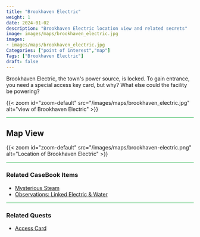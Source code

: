 ```yaml
---
title: "Brookhaven Electric"
weight: 1
date: 2024-01-02
description: "Brookhaven Electric location view and related secrets"
image: images/maps/brookhaven_electric.jpg
images:
- images/maps/brookhaven_electric.jpg
Categories: ["point of interest","map"]
Tags: ["Brookhaven Electric"]
draft: false
--- 
```


Brookhaven Electric, the town's power source, is locked. To gain entrance, you need a special access key card, but why? What else could the facility be powering?

{{< zoom id="zoom-default" src="/images/maps/brookhaven_electric.jpg" alt="view of Brookhaven Electric" >}}

<hr style="background-color: #28b44c" size=8>

## Map View

{{< zoom id="zoom-default" src="/images/maps/brookhaven-electric.png" alt="Location of Brookhaven Electric" >}}

<hr style="background-color: #28b44c" size=8>

### Related CaseBook Items

- [Mysterious Steam](/casebook/quantum/steam/)
- [Observations: Linked Electric & Water](/casebook/interesting/observations/#linked-electric--water)

<hr style="background-color: #28b44c" size=8>

### Related Quests

- [Access Card](/lore/special_tools/#blue-key-card)